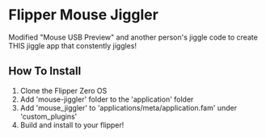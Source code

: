 # Flipper Mouse Jiggler
Modified "Mouse USB Preview" and another person's jiggle code to create THIS jiggle app that constently jiggles!

## How To Install
1. Clone the Flipper Zero OS
2. Add 'mouse-jiggler' folder to the 'application' folder
3. Add 'mouse_jiggler' to 'applications/meta/application.fam' under 'custom_plugins'
4. Build and install to your flipper!    